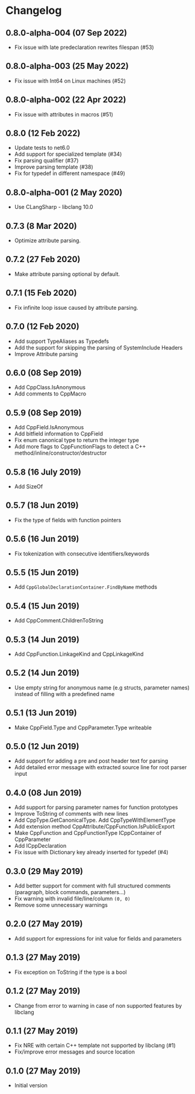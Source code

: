 # Changelog

## 0.8.0-alpha-004 (07 Sep 2022)
- Fix issue with late predeclaration rewrites filespan (#53)

## 0.8.0-alpha-003 (25 May 2022)
- Fix issue with Int64 on Linux machines (#52)

## 0.8.0-alpha-002 (22 Apr 2022)
- Fix issue with attributes in macros (#51)

## 0.8.0 (12 Feb 2022)
- Update tests to net6.0
- Add support for specialized template (#34)
- Fix parsing qualifier (#37)
- Improve parsing template (#38)
- Fix for typedef in different namespace (#49)

## 0.8.0-alpha-001 (2 May 2020)
- Use CLangSharp - libclang 10.0

## 0.7.3 (8 Mar 2020)
- Optimize attribute parsing.

## 0.7.2 (27 Feb 2020)
- Make attribute parsing optional by default.

## 0.7.1 (15 Feb 2020)
- Fix infinite loop issue caused by attribute parsing.

## 0.7.0 (12 Feb 2020)
- Add support TypeAliases as Typedefs
- Add the support for skipping the parsing of SystemInclude Headers
- Improve Attribute parsing

## 0.6.0 (08 Sep 2019)
- Add CppClass.IsAnonymous
- Add comments to CppMacro

## 0.5.9 (08 Sep 2019)
- Add CppField.IsAnonymous
- Add bitfield information to CppField
- Fix enum canonical type to return the integer type
- Add more flags to CppFunctionFlags to detect a C++ method/inline/constructor/destructor 

## 0.5.8 (16 July 2019)
- Add SizeOf

## 0.5.7 (18 Jun 2019)
- Fix the type of fields with function pointers

## 0.5.6 (16 Jun 2019)
- Fix tokenization with consecutive identifiers/keywords

## 0.5.5 (15 Jun 2019)
- Add `CppGlobalDeclarationContainer.FindByName` methods

## 0.5.4 (15 Jun 2019)
- Add CppComment.ChildrenToString

## 0.5.3 (14 Jun 2019)
- Add CppFunction.LinkageKind and CppLinkageKind

## 0.5.2 (14 Jun 2019)
- Use empty string for anonymous name (e.g structs, parameter names) instead of filling with a predefined name

## 0.5.1 (13 Jun 2019)
- Make CppField.Type and CppParameter.Type writeable

## 0.5.0 (12 Jun 2019)
- Add support for adding a pre and post header text for parsing
- Add detailed error message with extracted source line for root parser input

## 0.4.0 (08 Jun 2019)
- Add support for parsing parameter names for function prototypes
- Improve ToString of comments with new lines
- Add CppType.GetCanonicalType. Add CppTypeWithElementType
- Add extension method CppAttribute/CppFunction.IsPublicExport
- Make CppFunction and CppFunctionType ICppContainer of CppParameter
- Add ICppDeclaration
- Fix issue with Dictionary key already inserted for typedef (#4)

## 0.3.0 (29 May 2019)
- Add better support for comment with full structured comments (paragraph, block commands, parameters...)
- Fix warning with invalid file/line/column `(0, 0)`
- Remove some unnecessary warnings

## 0.2.0 (27 May 2019)
- Add support for expressions for init value for fields and parameters

## 0.1.3 (27 May 2019)
- Fix exception on ToString if the type is a bool

## 0.1.2 (27 May 2019)
- Change from error to warning in case of non supported features by libclang

## 0.1.1 (27 May 2019)
- Fix NRE with certain C++ template not supported by libclang (#1)
- Fix/improve error messages and source location

## 0.1.0 (27 May 2019)
- Initial version
